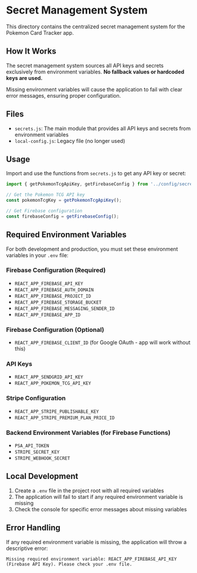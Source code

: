 # Secret Management System

This directory contains the centralized secret management system for the Pokemon Card Tracker app.

## How It Works

The secret management system sources all API keys and secrets exclusively from environment variables. **No fallback values or hardcoded keys are used.**

Missing environment variables will cause the application to fail with clear error messages, ensuring proper configuration.

## Files

- `secrets.js`: The main module that provides all API keys and secrets from environment variables
- `local-config.js`: Legacy file (no longer used)

## Usage

Import and use the functions from `secrets.js` to get any API key or secret:

```javascript
import { getPokemonTcgApiKey, getFirebaseConfig } from '../config/secrets';

// Get the Pokemon TCG API key
const pokemonTcgKey = getPokemonTcgApiKey();

// Get Firebase configuration
const firebaseConfig = getFirebaseConfig();
```

## Required Environment Variables

For both development and production, you must set these environment variables in your `.env` file:

### Firebase Configuration (Required)
- `REACT_APP_FIREBASE_API_KEY`
- `REACT_APP_FIREBASE_AUTH_DOMAIN`
- `REACT_APP_FIREBASE_PROJECT_ID`
- `REACT_APP_FIREBASE_STORAGE_BUCKET`
- `REACT_APP_FIREBASE_MESSAGING_SENDER_ID`
- `REACT_APP_FIREBASE_APP_ID`

### Firebase Configuration (Optional)
- `REACT_APP_FIREBASE_CLIENT_ID` (for Google OAuth - app will work without this)

### API Keys
- `REACT_APP_SENDGRID_API_KEY`
- `REACT_APP_POKEMON_TCG_API_KEY`

### Stripe Configuration
- `REACT_APP_STRIPE_PUBLISHABLE_KEY`
- `REACT_APP_STRIPE_PREMIUM_PLAN_PRICE_ID`

### Backend Environment Variables (for Firebase Functions)
- `PSA_API_TOKEN`
- `STRIPE_SECRET_KEY`
- `STRIPE_WEBHOOK_SECRET`

## Local Development

1. Create a `.env` file in the project root with all required variables
2. The application will fail to start if any required environment variable is missing
3. Check the console for specific error messages about missing variables

## Error Handling

If any required environment variable is missing, the application will throw a descriptive error:

```
Missing required environment variable: REACT_APP_FIREBASE_API_KEY (Firebase API Key). Please check your .env file.
```
